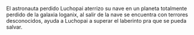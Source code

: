 El astronauta perdido Luchopai aterrizo su nave en un planeta totalmente perdido de la galaxia loganix,
al salir de la nave se encuentra con terrores desconocidos, ayuda a Luchopai a superar el laberinto pra que se pueda salvar.